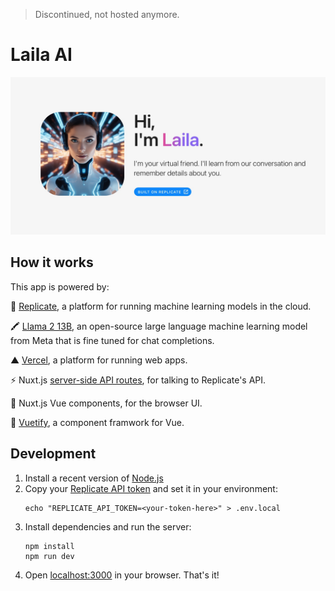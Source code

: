 > Discontinued, not hosted anymore.

# Laila AI

![Laila AI](./public/cover.jpg)

## How it works

This app is powered by:

🚀 [Replicate](https://replicate.com/?utm_source=project&utm_campaign=laila-ai), a platform for running machine learning models in the cloud.

🖍️ [Llama 2 13B](https://replicate.com/a16z-infra/llama-2-13b-chat?utm_source=project&utm_campaign=laila-ai), an open-source large language machine learning model from Meta that is fine tuned for chat completions.

▲ [Vercel](https://vercel.com/), a platform for running web apps.

⚡️ Nuxt.js [server-side API routes](server/api), for talking to Replicate's API.

👀 Nuxt.js Vue components, for the browser UI.

🍃 [Vuetify](https://vuetifyjs.com/en/), a component framwork for Vue.

## Development

1. Install a recent version of [Node.js](https://nodejs.org/)
1. Copy your [Replicate API token](https://replicate.com/account?utm_source=project&utm_campaign=laila-ai) and set it in your environment:
   ```
   echo "REPLICATE_API_TOKEN=<your-token-here>" > .env.local
   ```
1. Install dependencies and run the server:
   ```
   npm install
   npm run dev
   ```
1. Open [localhost:3000](http://localhost:3000) in your browser. That's it!
